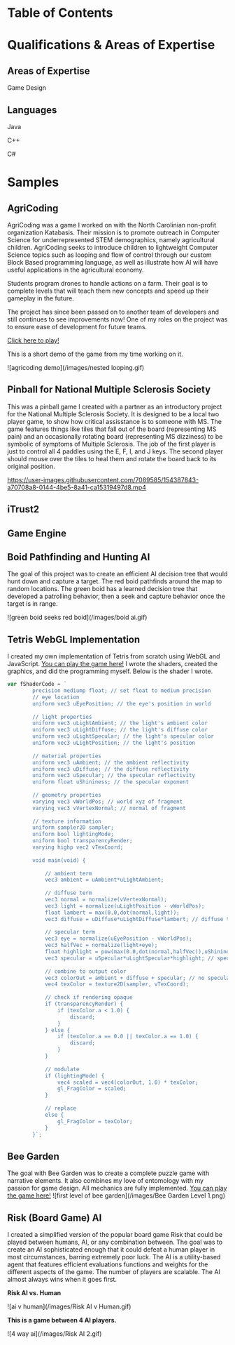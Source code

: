 # Table of Contents

# Qualifications & Areas of Expertise

## Areas of Expertise
Game Design

## Languages
Java

C++

C#

# Samples

## AgriCoding

AgriCoding was a game I worked on with the North Carolinian non-profit organization Katabasis. Their mission is to promote outreach in Computer Science for underrepresented STEM demographics, namely agricultural children. AgriCoding seeks to introduce children to lightweight Computer Science topics such as looping and flow of control through our custom Block Based programming language, as well as illustrate how AI will have useful applications in the agricultural economy. 

Students program drones to handle actions on a farm. Their goal is to complete levels that will teach them new concepts and speed up their gameplay in the future.

The project has since been passed on to another team of developers and still continues to see improvements now! One of my roles on the project was to ensure ease of development for future teams.

[Click here to play!](https://quantumorca1.github.io/Portfolio/AgriCoding/)

This is a short demo of the game from my time working on it.

![agricoding demo](/images/nested looping.gif)

## Pinball for National Multiple Sclerosis Society

This was a pinball game I created with a partner as an introductory project for the National Multiple Sclerosis Society. It is designed to be a local two player game, to show how critical assisstance is to someone with MS. The game features things like tiles that fall out of the board (representing MS pain) and an occasionally rotating board (representing MS dizziness) to be symbolic of symptoms of Multiple Sclerosis. The job of the first player is just to control all 4 paddles using the E, F, I, and J keys. The second player should mouse over the tiles to heal them and rotate the board back to its original position.


https://user-images.githubusercontent.com/7089585/154387843-a70708a8-0144-4be5-8a41-ca15319497d8.mp4


## iTrust2

## Game Engine

## Boid Pathfinding and Hunting AI

The goal of this project was to create an efficient AI decision tree that would hunt down and capture a target. The red boid pathfinds around the map to random locations. The green boid has a learned decision tree that developed a patrolling behavior, then a seek and capture behavior once the target is in range.

![green boid seeks red boid](/images/boid ai.gif)

## Tetris WebGL Implementation

I created my own implementation of Tetris from scratch using WebGL and JavaScript. [You can play the game here!](https://quantumorca1.github.io/Portfolio/Tetris/) I wrote the shaders, created the graphics, and did the programming myself. Below is the shader I wrote.
```js
var fShaderCode = `
        precision mediump float; // set float to medium precision
        // eye location
        uniform vec3 uEyePosition; // the eye's position in world
        
        // light properties
        uniform vec3 uLightAmbient; // the light's ambient color
        uniform vec3 uLightDiffuse; // the light's diffuse color
        uniform vec3 uLightSpecular; // the light's specular color
        uniform vec3 uLightPosition; // the light's position
        
        // material properties
        uniform vec3 uAmbient; // the ambient reflectivity
        uniform vec3 uDiffuse; // the diffuse reflectivity
        uniform vec3 uSpecular; // the specular reflectivity
        uniform float uShininess; // the specular exponent
        
        // geometry properties
        varying vec3 vWorldPos; // world xyz of fragment
        varying vec3 vVertexNormal; // normal of fragment
            
		// texture information
		uniform sampler2D sampler;
		uniform bool lightingMode;
		uniform bool transparencyRender;
		varying highp vec2 vTexCoord;
			
        void main(void) {
        
            // ambient term
            vec3 ambient = uAmbient*uLightAmbient; 
            
            // diffuse term
            vec3 normal = normalize(vVertexNormal); 
            vec3 light = normalize(uLightPosition - vWorldPos);
            float lambert = max(0.0,dot(normal,light));
            vec3 diffuse = uDiffuse*uLightDiffuse*lambert; // diffuse term
            
            // specular term
            vec3 eye = normalize(uEyePosition - vWorldPos);
            vec3 halfVec = normalize(light+eye);
            float highlight = pow(max(0.0,dot(normal,halfVec)),uShininess);
            vec3 specular = uSpecular*uLightSpecular*highlight; // specular term
			
            // combine to output color
            vec3 colorOut = ambient + diffuse + specular; // no specular yet
			vec4 texColor = texture2D(sampler, vTexCoord);
			
			// check if rendering opaque
			if (transparencyRender) {
				if (texColor.a < 1.0) {
					discard;
				}
			} else {
				if (texColor.a == 0.0 || texColor.a == 1.0) {
					discard;
				}
			}
			
			// modulate
			if (lightingMode) {
				vec4 scaled = vec4(colorOut, 1.0) * texColor;
				gl_FragColor = scaled;
			}
			
			// replace
			else {
				gl_FragColor = texColor;
			}
        }`;
```


## Bee Garden

The goal with Bee Garden was to create a complete puzzle game with narrative elements. It also combines my love of entomology with my passion for game design. All mechanics are fully implemented. [You can play the game here!](https://quantumorca1.github.io/Portfolio/Bee%20Garden.html)
![first level of bee garden](/images/Bee Garden Level 1.png)

## Risk (Board Game) AI

I created a simplified version of the popular board game Risk that could be played between humans, AI, or any combination between. The goal was to create an AI sophisticated enough that it could defeat a human player in most circumstances, barring extremely poor luck. The AI is a utility-based agent that features efficient evaluations functions and weights for the different aspects of the game. The number of players are scalable. The AI almost always wins when it goes first.

**Risk AI vs. Human**

![ai v human](/images/Risk AI v Human.gif)

**This is a game between 4 AI players.**

![4 way ai](/images/Risk AI 2.gif)
